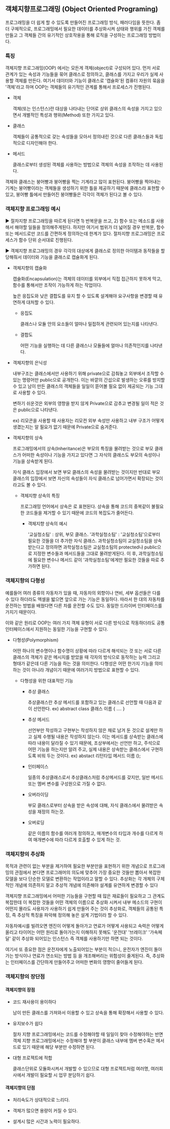 ## 객체지향프로그래밍 (Object Oriented Programing)

프로그래밍을 더 쉽게 할 수 있도록 만들어진 프로그래밍 방식, 패러다임을 뜻한다.
좀 더 구체적으로, 프로그래밍에서 필요한 데이터를 추상화시켜 상태와 행위를 가진 객체를 만들고 그 객체들 간의 유기적인 상호작용을 통해 로직을 구성하는 프로그래밍 방법이다.

### 특징

객체지향 프로그래밍(OOP) 에서는 모든게 객체(object)로 구성되어 있다.
먼저 서로 관계가 있는 속성과 기능들을 묶어 클래스로 정의하고, 클래스를 가지고 우리가 실제 사용할 객체를 만든다.
여기서 데이터와 기능이 클래스로 '캡슐화'된 컴퓨터 자원의 묶음을 '객체'라고 하며 OOP는 객체들의 유기적인 관계를 통해서 프로세스가 진행된다.

- 객체

  객체(또는 인스턴스)란 대상을 나타내는 단어로 상위 클래스의 속성을 가지고 있으면서 개별적인 특성과 행위(Method) 또한 가지고 있다.

- 클래스

  객체들이 공통적으로 갖는 속성들을 모아서 정의내린 것으로 다른 클래스들과 독립적으로 디자인해야 한다.

- 메서드

  클래스로부터 생성된 객체를 사용하는 방법으로 객체의 속성을 조작하는 데 사용된다.

객체와 클래스는 붕어빵과 붕어빵을 찍는 기계라고 많이 표현된다.
붕어빵을 찍어내는 기계는 붕어빵이라는 객체들을 생성하기 위한 틀을 제공하기 때문에 클래스라 표현할 수 있고, 붕어빵 틀에서 만들어진 붕어빵들은 각각이 객체가 된다고 볼 수 있다.

### 객체지향 프로그래밍 예시

▶️ 절차지향 프로그래밍을 따르게 된다면 1) 반복문을 쓰고, 2) 함수 또는 메소드를 사용해서 해야할 일들을 정의해주게된다. 하지만 여기서 범위가 더 넓어질 경우 반복문, 함수 또는 메서드로만 코드를 간편하게 정의하는데 한계가 있다. 절차지향 프로그래밍은 프로세스가 함수 단위 순서대로 진행된다.

▶️ 객체지향 프로그래밍의 경우 각각의 대상에게 클래스로 정의한 아이템과 동작들을 할당해줘서 데이터와 기능을 클래스로 캡슐화게 된다.

- 객체지향의 캡슐화

  캡슐화(Encapsulation)는 객체의 데이터를 외부에서 직접 접근하지 못하게 막고, 함수를 통해서만 조작이 가능하게 하는 작업이다.

  높은 응집도와 낮은 결합도를 유지 할 수 있도록 설계해야 요구사항을 변경할 때 유연하게 대처할 수 있다.

  - 응집도

    클래스나 모듈 안의 요소들이 얼마나 밀접하게 관련되어 있는지를 나타낸다.

  - 결합도

    어떤 기능을 실행하는 데 다른 클래스나 모듈들에 얼마나 의존적인지를 나타낸다.

- 객체지향의 은닉성

  내부구조는 클래스에서만 사용하기 위해 private으로 감춰놓고 외부에서 조작할 수 있는 명령어만 public으로 공개한다. 이는 바깥의 간섭으로 발생하는 오류를 방지할 수 있고 남이 만든 클래스의 객체들을 일일이 뜯어볼 필요 없이 제공되는 기능 그대로 사용할 수 있다.

  변하기 쉬운것은 외부의 영향을 받지 않게 Private으로 감추고 변경될 일이 적은 것은 public으로 나타낸다.

  ex) 리모콘을 사용할 때 사용자는 리모컨 외부 속성만 사용하고 내부 구조가 어떻게 생겼는지는 알 필요가 없기 때문에 Private으로 숨겨준다.

- 객체지향의 상속

  프로그래밍에서의 상속(Inheritance)은 부모의 특징을 물려받는 것으로 부모 클래스가 어떠한 속성이나 기능을 가지고 있다면 그 자식의 클래스도 부모의 속성이나 기능을 상속받게 된다.

  자식 클래스 입장에서 보면 부모 클래스의 속성을 물려받는 것이지만 반대로 부모 클래스의 입장에서 보면 자신의 속성들이 자식 클래스로 넘어가면서 확장되는 것이라고도 볼 수 있다.

  - 객체지향 상속의 특징

    프로그래밍 언어에서 상속은 <extends>로 표현된다.
    상속을 통해 코드의 중복같이 불필요한 코드들을 제거할 수 있기 때문에 코드의 복잡도가 줄어든다.

    - 객체지향 상속의 예시

      '교실청소팀' : 상위, 부모 클래스.
      '과학실청소팀' : '교실청소팀'으로부터 필요한 것들을 더 추가한 자식 클래스.
      과학실청소팀이 교실청소팀을 상속받는다고 정의하면 과학실청소팀은 교실청소팀의 protected나 public으로 지정한 변수들과 메서드들을 그대로 물려받게된다. 이 후, 과학실청소팀에 필요한 변수나 메서드 같이 '과학실청소팀'에게만 필요한 것들을 따로 추가하면 된다.

### 객체지향의 다형성

예를들어 여러 종류의 자동차가 있을 때, 자동차의 외향이나 연비, 세부 옵션들은 다를 수 있다 하더라도 엑셀을 밟으면 앞으로 가는 기능은 동일하다. 따라서 한 대의 자동차를 운전하는 방법을 배웠다면 다른 차를 운전할 수도 있다. 동일한 드라이버 인터페이스를 가지기 때문이다.

이와 같은 원리로 OOP는 여러 가지 객체 유형이 서로 다른 방식으로 작동하더라도 공통 인터페이스에서 지원하는 동일한 기능을 구현할 수 있다.

- 다형성(Polymorphism)

  어떤 하나의 변수명이나 함수명이 상황에 따라 다르게 해석되는 것 또는 서로 다른 클래스의 객체가 같은 메시지를 받았을 때 각자의 방식으로 동작하는 능력 그리고 형태가 같은데 다른 기능을 하는 것을 의미한다. 다형성은 어떤 한가지 기능을 의미하는 것이 아니라 개념이기 때문에 여러가지 방법으로 표현할 수 있다.

  - 다형성을 위한 대표적인 기능

    - 추상 클래스

      추상클래스란 추상 메서드를 포함하고 있는 클래스로 선언할 때 다음과 같이 선언한다.
      ex) abstract class 클래스 이름 { .... }

    - 추상 메서드

      선언부만 작성하고 구현부는 작성하지 않은 채로 남겨 둔 것으로 설계만 하고 실제 수행될 내용은 작성하지 않는다. 이는 메서드를 상속받는 클래스에 따라 내용이 달라질 수 있기 때문에, 조상부에서는 선언만 하고, 주석으로 어떤 기능을 하는지만 알려 주고, 실제 내용은 상속받는 클래스에서 구현하도록 비워 두는 것이다.
      ex) abstact 리턴타입 메서드 이름 ();

    - 인터페이스

      일종의 추상클래스로서 추상클래스처럼 추상메서드를 갖지만, 일반 메서드 또는 멤버 변수를 구성원으로 가질 수 없다.

    - 오버라이딩

      부모 클래스로부터 상속을 받은 속성에 대해, 자식 클래스에서 물려받은 속성을 재정의 하는것.

    - 오버로딩

      같은 이름의 함수를 여러개 정의하고, 매개변수의 타입과 개수를 다르게 하여 매개변수에 따라 다르게 호출할 수 있게 하는 것.

### 객체지향의 추상화

목적과 관련이 없는 부분을 제거하여 필요한 부분만을 표현하기 위한 개념으로 프로그래밍의 관점에서 본다면 프로그래머의 의도에 맞추어 가장 중요한 것들만 뽑아서 복잡한 모델을 보다 단순한 모델로 변환하는 작업이라고 말할 수 있다.
추상화는 각 개체의 구체적인 개념에 의존하지 말고 추상적 개념에 의존해야 설계를 유연하게 변경할 수 있다

객체지향 프로그래밍에서 어떠한 기능들을 구현할 때 많은 재료들이 필요하고 그 관계도 복잡한데 이 복잡한 것들을 어떤 객체의 이름으로 추상화 시켜서 내부 메소드의 구현이 어떤지 몰라도 사용자가 사용하기 쉽게 만들어 주는 것이 추상화로, 객체들의 공통된 특징, 즉 추상적 특징을 파악해 정의해 놓은 설계 기법이라 할 수 있다.

자동차예시를 빌려오면 엔진이 어떻게 돌아가고 연료가 어떻게 사용되고 속력은 어떻게 올리고 타이어는 어떤 원리로 돌아가는지 이해하지 못해도 '운전대' '브레이크' '가속페달' 같이 추상화 되어있는 인스턴스 즉 객체를 사용하기만 하면 되는 것이다.

여기서 또 중요한 점은 운전자에게 노출되어있는 부분이 적으니, 운전자가 엔진이 돌아가는 방식이나 연료가 연소되는 방법 등 을 개조해버리는 위험성이 줄게된다. 즉, 추상화는 인터페이스를 간단하게 만들어주고 어떠한 변화의 영향이 줄어들게 된다.

### 객체지향의 장단점

#### 객체지향의 장점

- 코드 재사용이 용이하다

  남이 만든 클래스를 가져와서 이용할 수 있고 상속을 통해 확장해서 사용할 수 있다.

- 유지보수가 쉽다

  절차 지향 프로그래밍에서는 코드를 수정해야할 때 일일이 찾아 수정해야하는 반면 객체 지향 프로그래밍에서는 수정해야 할 부분이 클래스 내부에 멤버 변수혹은 메서드로 있기 때문에 해당 부분만 수정하면 된다.

- 대형 프로젝트에 적합

  클래스단위로 모듈화시켜서 개발할 수 있으므로 대형 프로젝트처럼 여러명, 여러회사에서 개발이 필요할 시 업무 분담하기 쉽다.

#### 객체지향의 단점

- 처리속도가 상대적으로 느리다.

- 객체가 많으면 용량이 커질 수 있다.

- 설계시 많은 시간과 노력이 필요하다.
